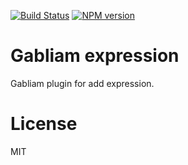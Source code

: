 [![Build Status][build-image]][build-url]
[![NPM version][npm-image]][npm-url]


# Gabliam expression

Gabliam plugin for add expression.

# License

  MIT

[build-image]: https://img.shields.io/travis/gabliam/gabliam/master.svg?style=flat-square
[build-url]: https://travis-ci.org/gabliam/gabliam
[npm-image]: https://img.shields.io/npm/v/@gabliam/expression.svg?style=flat-square
[npm-url]: https://github.com/gabliam/expression
